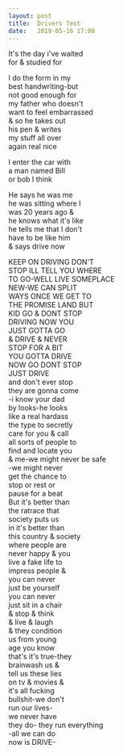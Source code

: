 ```yaml
---
layout: post
title:  Drivers Test
date:   2019-05-16 17:00
---
```


It's the day i've waited  
for & studied for  

I do the form in my  
best handwriting-but  
not good enough for  
my father who doesn't  
want to feel embarrassed  
& so he takes out  
his pen & writes  
my stuff all over  
again real nice  

I enter the car with  
a man named Bill  
or bob I think  

He says he was me  
he was sitting where I  
was 20 years ago &  
he knows what it's like  
he tells me that I don't  
have to be like him  
& says drive now  

KEEP ON DRIVING DON'T  
STOP ILL TELL YOU WHERE  
TO GO-WELL LIVE SOMEPLACE  
NEW-WE CAN SPLIT  
WAYS ONCE WE GET TO  
THE PROMISE LAND BUT  
KID GO & DONT STOP  
DRIVING NOW YOU  
JUST GOTTA GO  
& DRIVE & NEVER  
STOP FOR A BIT  
YOU GOTTA DRIVE  
NOW GO DONT STOP  
JUST DRIVE  
and don't ever stop  
they are gonna come  
-i know your dad  
by looks-he looks  
like a real hardass  
the type to secretly  
care for you & call  
all sorts of people to  
find  and locate you  
& me-we might never be safe  
-we might never  
get the chance to  
stop or rest or  
pause for a beat  
But it's better than  
the ratrace that  
society puts us  
in it's better than  
this country & society  
where people are  
never happy & you  
live a fake life to  
impress people &  
you can never  
just be yourself  
you can never  
just sit in a chair  
& stop & think  
& live & laugh  
& they condition  
us from young  
age you know  
that's it's true-they  
brainwash us &  
tell us these lies  
on tv & movies &  
it's all fucking  
bullshit-we don't  
run our lives-  
we never have  
they do-
they run everything  
-all we can do  
now is DRIVE-  
